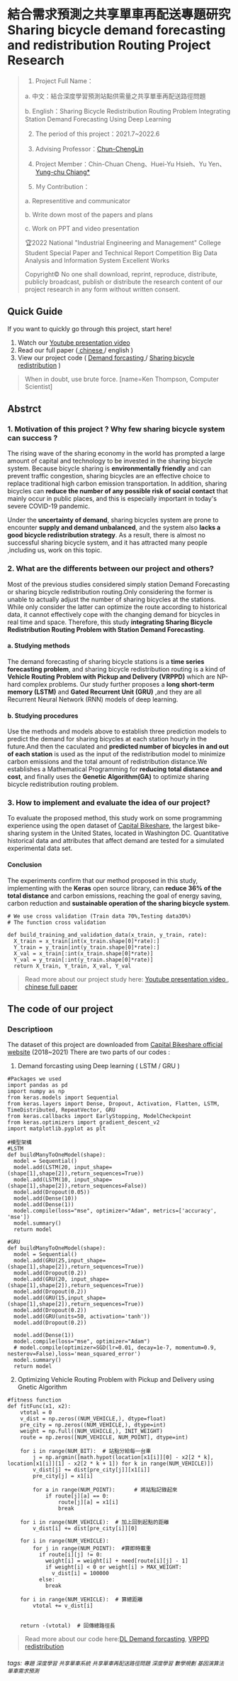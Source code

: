 
結合需求預測之共享單車再配送專題研究
Sharing bicycle demand forecasting and redistribution Routing Project Research
===
> 1. Project Full Name：
> 
> a. 中文：結合深度學習預測站點供需量之共享單車再配送路徑問題
> 
> b. English：Sharing Bicycle Redistribution Routing Problem Integrating Station Demand Forecasting Using Deep Learning
> 
> 2. The period of this project：2021.7~2022.6
> 
> 3. Advising Professor：[Chun-ChengLin](https://cclin321.iem.nycu.edu.tw/chun-cheng-lin)
> 
> 4. Project Member：Chin-Chuan Cheng、Huei-Yu Hsieh、Yu Yen、[Yung-chu Chiang*](http://imyungchu.github.io)
> 
> 5. Ｍy Contribution：
> 
> a. Representitive and communicator
> 
> b. Write down most of the papers and plans
> 
> c. Work on PPT and video presentation 
> 
> 🏆2022 National "Industrial Engineering and Management" College Student Special Paper and Technical Report Competition Big Data Analysis and Information System Excellent Works
> 
> Copyright© No one shall download, reprint, reproduce, distribute, publicly broadcast, publish or distribute the research content of our project research in any form without written consent.
## Quick Guide

If you want to quickly go through this project, start here!

1. Watch our [Youtube presentation video ](https://www.youtube.com/watch?v=NEtkb0T8vGE) 
2. Read our full paper ([ chinese ](https://drive.google.com/file/d/1kp41gxX0jrnYMOhmS2N_PKk_ILE-XPiQ/view?usp=sharing)/ english )
3. View our project code ( [Demand forcasting ](https://drive.google.com/drive/folders/1V76LZZrjoxJZziA-NIosvwE0mHmeKjaA?usp=sharing)/ [Sharing bicycle redistribution](https://) )

> When in doubt, use brute force. [name=Ken Thompson, Computer Scientist]

Abstrct
---
###  1. Motivation of this project ? Why few sharing bicycle system can success ?
The rising wave of the sharing economy in the world has prompted a large amount of capital and technology to be invested in the sharing bicycle system. Because bicycle sharing is **environmentally friendly** and can prevent traffic congestion, sharing bicycles are an effective choice to replace traditional high carbon emission transportation. In addition, sharing bicycles can **reduce the number of any possible risk of social contact** that mainly occur in public places, and this is especially important in today's severe COVID-19 pandemic. 

Under the **uncertainty of demand**, sharing bicycles system are prone to encounter **supply and demand unbalanced**, and the system also **lacks a good bicycle redistribution strategy**. As a result, there is almost no successful sharing bicycle system, and it has attracted many people ,including us, work on this topic.


### 2. What are the differents between our project and others?
Most of the previous studies considered simply station Demand Forecasting or sharing bicycle redistribution routing.Only considering the former is unable to actually adjust the number of sharing bicycles at the stations. While only consider the latter can optimize the route according to historical data, it cannot effectively cope with the changing demand for bicycles in real time and space. Therefore, this study **integrating Sharing Bicycle Redistribution Routing Problem with Station Demand Forecasting**. 

#### a. Studying methods
The demand forecasting of sharing bicycle stations is a **time series forecasting problem**, and sharing bicycle redistribution routing is a kind of **Vehicle Routing Problem with Pickup and Delivery (VRPPD)** which are NP-hard complex problems. Our study further proposes a **long short-term memory (LSTM)** and **Gated Recurrent Unit (GRU)** ,and they are all Recurrent Neural Network (RNN) models of deep learning. 

#### b. Studying procedures
Use the methods and models above to establish three prediction models to predict the demand for sharing bicycles at each station hourly in the future.And then the caculated and **predicted number of bicycles in and out of each station** is used as the input of the redistribution model to minimize carbon emissions and the total amount of redistribution distance.We establishes a Mathematical Programming for **reducing total distance and cost**, and finally uses the **Genetic Algorithm(GA)** to optimize sharing bicycle redistribution routing problem. 

### 3. How to implement and evaluate the idea of our project?
To evaluate the proposed method, this study work on some programming experience using the open dataset of [Capital Bikeshare](https://ride.capitalbikeshare.com/system-data), the largest bike-sharing system in the United States, located in Washington DC.  Quantitative historical data and attributes that affect demand are tested for a simulated experimental data set. 
#### Conclusion
The experiments confirm that our method proposed in this study, implementing with the **Keras** open source library, can **reduce 36% of the total distance** and carbon emissions, reaching the goal of energy saving, carbon reduction and **sustainable operation of the sharing bicycle system**.
```python=
# We use cross validation (Train data 70%,Testing data30%)
# The function cross validation

def build_training_and_validation_data(x_train, y_train, rate):
  X_train = x_train[int(x_train.shape[0]*rate):]
  Y_train = y_train[int(y_train.shape[0]*rate):]
  X_val = x_train[:int(x_train.shape[0]*rate)]
  Y_val = y_train[:int(y_train.shape[0]*rate)]
  return X_train, Y_train, X_val, Y_val
```
> Read more about our project study here:
> [Youtube presentation video ](https://www.youtube.com/watch?v=NEtkb0T8vGE), [ chinese full paper](https://drive.google.com/file/d/1kp41gxX0jrnYMOhmS2N_PKk_ILE-XPiQ/view?usp=sharing)

The code of our project
---
### Descriptioon 

The dataset of this project are downloaded from [Capital Bikeshare official website](https://ride.capitalbikeshare.com/system-data) (2018~2021)
There are two parts of our codes : 

1. Demand forcasting using Deep learning ( LSTM / GRU )
```python=
#Packages we used
import pandas as pd
import numpy as np
from keras.models import Sequential
from keras.layers import Dense, Dropout, Activation, Flatten, LSTM, TimeDistributed, RepeatVector, GRU
from keras.callbacks import EarlyStopping, ModelCheckpoint
from keras.optimizers import gradient_descent_v2 
import matplotlib.pyplot as plt

#模型架構
#LSTM
def buildManyToOneModel(shape):
  model = Sequential()
  model.add(LSTM(20, input_shape=(shape[1],shape[2]),return_sequences=True))
  model.add(LSTM(10, input_shape=(shape[1],shape[2]),return_sequences=False))
  model.add(Dropout(0.05))
  model.add(Dense(10))
  model.add(Dense(1))
  model.compile(loss="mse", optimizer="Adam", metrics=['accuracy', 'mse'])
  model.summary()
  return model

#GRU
def buildManyToOneModel(shape):
  model = Sequential()
  model.add(GRU(25,input_shape=(shape[1],shape[2]),return_sequences=True))
  model.add(Dropout(0.2))
  model.add(GRU(20, input_shape=(shape[1],shape[2]),return_sequences=True))
  model.add(Dropout(0.2))
  model.add(GRU(15,input_shape=(shape[1],shape[2]),return_sequences=True))
  model.add(Dropout(0.2))
  model.add(GRU(units=50, activation='tanh'))
  model.add(Dropout(0.2))

  model.add(Dense(1))
  model.compile(loss="mse", optimizer="Adam")
  # model.compile(optimizer=SGD(lr=0.01, decay=1e-7, momentum=0.9, nesterov=False),loss='mean_squared_error')
  model.summary()
  return model
```

2. Optimizing Vehicle Routing Problem with Pickup and Delivery using Gnetic Algorithm
```python=
#fitness function
def fitFunc(x1, x2):
    vtotal = 0
    v_dist = np.zeros((NUM_VEHICLE,), dtype=float)
    pre_city = np.zeros((NUM_VEHICLE,), dtype=int)
    weight = np.full((NUM_VEHICLE,), INIT_WEIGHT)
    route = np.zeros([NUM_VEHICLE, NUM_POINT], dtype=int)
    
    for i in range(NUM_BIT):  # 站點分給每一台車
        j = np.argmin([math.hypot(location[x1[i]][0] - x2[2 * k], location[x1[i]][1] - x2[2 * k + 1]) for k in range(NUM_VEHICLE)])
        v_dist[j] += dist[pre_city[j]][x1[i]]
        pre_city[j] = x1[i]

        for a in range(NUM_POINT):      # 將站點記錄起來
            if route[j][a] == 0:
                route[j][a] = x1[i]
                break

    for i in range(NUM_VEHICLE):  # 加上回到起點的距離
        v_dist[i] += dist[pre_city[i]][0]

    for i in range(NUM_VEHICLE):
        for j in range(NUM_POINT):  #算即時載重
          if route[i][j] != 0:
            weight[i] = weight[i] + need[route[i][j] - 1]
            if weight[i] < 0 or weight[i] > MAX_WEIGHT:
              v_dist[i] = 100000
          else:
            break

    for i in range(NUM_VEHICLE):  # 算總距離
        vtotal += v_dist[i]


    return -(vtotal)  # 回傳總路徑長
```

> Read more about our code here:[DL Demand forcasting](https://drive.google.com/drive/folders/1V76LZZrjoxJZziA-NIosvwE0mHmeKjaA?usp=sharing), [VRPPD redistribution](https://drive.google.com/drive/folders/141R3ZnRBsyUL0MD5EX_0aLYUgw4p6V1g?usp=sharing)   



###### tags: `專題` `深度學習` `共享單車系統` `共享單車再配送路徑問題` `深度學習` `數學規劃` `基因演算法` `單車需求預測`
